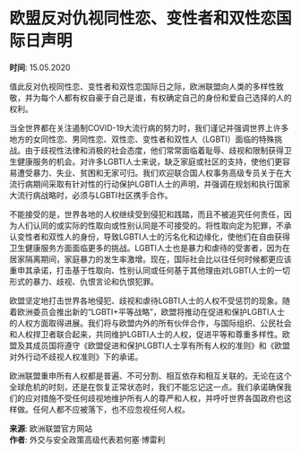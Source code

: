# 欧盟反对仇视同性恋、变性者和双性恋国际日声明

**时间**: 15.05.2020

值此反对仇视同性恋、变性者和双性恋国际日之际，欧洲联盟向人类的多样性致敬，并为每个人都有权自豪于自己是谁，有权确定自己的身份和爱自己选择的人的权利。

当全世界都在关注遏制COVID-19大流行病的努力时，我们谨记并强调世界上许多地方的女同性恋、男同性恋、双性恋、变性者和双性人（LGBTI）面临的特殊挑战。由于歧视性法律和消极的社会态度，他们常常面临着耻辱、歧视和限制获得卫生健康服务的机会。对许多LGBTI人士来说，缺乏家庭或社区的支持，使他们更容易遭受暴力、失业、贫困和无家可归。我们欢迎联合国人权事务高级专员关于在大流行病期间采取有针对性的行动保护LGBTI人士的声明，并强调在规划和执行国家大流行病战略时，必须与LGBTI社区携手合作。

不能接受的是，世界各地的人权继续受到侵犯和践踏，而且不被追究任何责任，因为人们认同的或实际的性取向或性别认同是不可接受的。将性取向定为犯罪，不承认变性者和双性人的身份，导致LGBTI人士的污名化和边缘化，使他们在自由获得卫生健康服务方面面临更多的挑战。LGBTI人士也是暴力和虐待的受害者，因为在居家隔离期间，家庭暴力的发生率激增。现在，国际社会比以往任何时候都更应该重申其承诺，打击基于性取向、性别认同或任何基于其他理由对LGBTI人士的一切形式的暴力、歧视、仇恨言论和仇恨犯罪。

欧盟坚定地打击世界各地侵犯、歧视和虐待LGBTI人士的人权不受惩罚的现象。随着欧洲委员会推出新的“LGBTI+平等战略”，欧盟将推动在促进和保护LGBTI人士的人权方面取得进展。我们将与欧盟内外的所有伙伴合作，与国际组织、公民社会和人权捍卫者联合起来，共同维护LGBTI人士的人权，促进平等和尊重多样性。欧盟及其成员国将遵守《欧盟促进和保护LGBTI人士享有所有人权的准则》和《欧盟对外行动不歧视人权准则》下的承诺。

欧洲联盟重申所有人权都是普遍、不可分割、相互依存和相互关联的。无论在这个全球危机的时刻，还是在恢复正常状态时，我们不能忘记这一点。我们承诺确保我们的应对措施不受任何歧视地维护所有人的尊严和人权，并呼吁世界各国政府也这样做。任何人都不应被落下，也不应忽视任何人权。

**来源**: 欧洲联盟官方网站  
**作者**: 外交与安全政策高级代表若何塞·博雷利